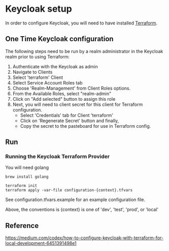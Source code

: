 # Keycloak setup

In order to configure Keycloak, you will need to have installed [Terraform](https://learn.hashicorp.com/tutorials/terraform/install-cli).

## One Time Keycloak configuration

The following steps need to be run by a realm administrator in the Keycloak realm prior to using Terraform:

1. Authenticate with the Keycloak as admin
2. Navigate to Clients
3. Select 'terraform' Client
4. Select Service Account Roles tab
5. Choose 'Realm-Management' from Client Roles options.
6. From the Available Roles, select "realm-admin"
7. Click on  "Add selected" button to assign this role
8. Next, you will need to client secret for this client for Terraform configuration.
    - Select 'Credentials' tab for Client 'terraform'
    - Click on 'Regenerate Secret' button and finally,
    - Copy the secret to the pasteboard for use in Terraform config.

## Run

### Running the Keycloak Terraform Provider

You will need golang

` brew install golang `

```console
terraform init
terraform apply -var-file configuration-{context}.tfvars
```

See configuration.tfvars.example for an example configuration file.

Above, the conventions is  {context} is one of 'dev', 'test', 'prod', or 'local'

## Reference

https://medium.com/codex/how-to-configure-keycloak-with-terraform-for-local-development-6451391498e1